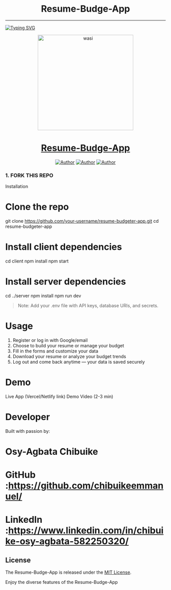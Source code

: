 <h1 align="center"> Resume-Budge-App </h1>
<p align="center">  
  
***
<a href="https://git.io/typing-svg"><img src="https://readme-typing-svg.demolab.com?font=Black+Ops+One&size=50&pause=1000&color=FF8F35&center=true&width=910&height=100&lines=THANKS FOR CHOOSING ;Resume-Budget-App;CREATED+BY+CHIBUIKE+OSY-AGBATA;RELEASED+07.04.25" alt="Typing SVG" /></a>
  </p>
   <p align="center">  
     <a href="https://metrosportfolio.netlify.app/">
       <img alt="wasi" height="300" src="https://th.bing.com/th?id=OIF.O1kvsNrGOyd%2bZb0xgimrhQ&w=202&h=121&c=7&r=0&o=5&dpr=1.5&pid=1.7">
    <h1 align="center">Resume-Budge-App</h1>
  </a>
</p>
<p align="center">
<a href="https://github.com/chibuikeemmanuel"><img title="Author" src="https://img.shields.io/badge/EMMANUEL-black?style=for-the-badge&logo=Github"></a> <a href="https://metrosportfolio.netlify.app/"><img title="Author" src="https://img.shields.io/badge/PORTFOLIO-black?style=for-the-badge&logo=whatsapp"></a> <a href="https://wa.me/+2348117206210"><img title="Author" src="https://img.shields.io/badge/CHAT US-black?style=for-the-badge&logo=whatsapp"></a>
  
### 1. FORK THIS REPO
Installation

# Clone the repo
git clone https://github.com/your-username/resume-budgeter-app.git
cd resume-budgeter-app

# Install client dependencies
cd client
npm install
npm start

# Install server dependencies
cd ../server
npm install
npm run dev

> Note: Add your .env file with API keys, database URIs, and secrets.

# Usage

1. Register or log in with Google/email
2. Choose to build your resume or manage your budget
3. Fill in the forms and customize your data
4. Download your resume or analyze your budget trends
5. Log out and come back anytime — your data is saved securely

# Demo

Live App (Vercel/Netlify link)
Demo Video (2-3 min)

# Developer

Built with passion by:
# Osy-Agbata Chibuike
# GitHub :https://github.com/chibuikeemmanuel/
# LinkedIn :https://www.linkedin.com/in/chibuike-osy-agbata-582250320/

## License

The  Resume-Budge-App is released under the [MIT License](https://opensource.org/licenses/MIT).

Enjoy the diverse features of the Resume-Budge-App


